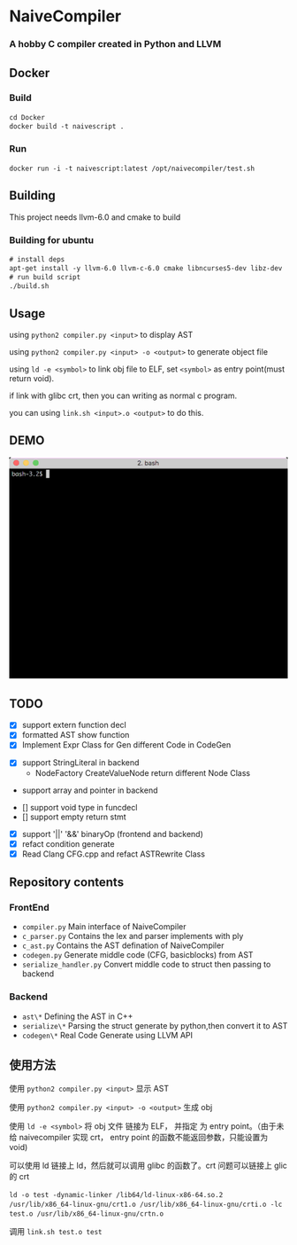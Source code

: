 # NaiveCompiler

### A hobby C compiler created in Python and LLVM

## Docker

### Build

```
cd Docker
docker build -t naivescript .
```

### Run

`docker run -i -t naivescript:latest /opt/naivecompiler/test.sh`

## Building

This project needs llvm-6.0 and cmake to build
 
### Building for ubuntu

```
# install deps
apt-get install -y llvm-6.0 llvm-c-6.0 cmake libncurses5-dev libz-dev
# run build script
./build.sh
```

## Usage

using `python2 compiler.py <input>` to display AST

using `python2 compiler.py <input> -o <output>` to generate object file

using `ld -e <symbol>` to link obj file to ELF, set `<symbol>` as entry point(must return void).

if link with glibc crt, then you can writing as normal c program.

you can using `link.sh <input>.o <output>` to do this.

## DEMO
 ![image](https://github.com/Mithrilwoodrat/naivecompiler/blob/master/demo/demo.gif)

## TODO
 - [x] support extern function decl
 - [x] formatted AST show function
 - [x] Implement Expr Class for Gen different Code in CodeGen 
 * [x] support StringLiteral in backend 
   - NodeFactory CreateValueNode return different Node Class
 * support array and pointer in backend
 - [] support void type in funcdecl
 - [] support empty return stmt
 - [x] support '||' '&&' binaryOp (frontend and backend)
 - [x] refact condition generate
 - [x] Read Clang CFG.cpp and refact ASTRewrite Class

## Repository contents

### FrontEnd
* `compiler.py` Main interface of NaiveCompiler
* `c_parser.py` Contains the lex and parser implements with ply
* `c_ast.py` Contains the AST defination of NaiveCompiler
* `codegen.py` Generate middle code (CFG, basicblocks) from AST
* `serialize_handler.py` Convert middle code to struct then passing to backend

### Backend

* `ast\*` Defining the AST in C++
* `serialize\*` Parsing the struct generate by python,then convert it to AST
* `codegen\*` Real Code Generate using LLVM API 

## 使用方法

使用 `python2 compiler.py <input>` 显示 AST

使用 `python2 compiler.py <input> -o <output>` 生成 obj

使用 `ld -e <symbol>` 将 obj 文件 链接为 ELF， 并指定 <symbol> 为 entry point。（由于未给 naivecompiler 实现 crt， entry point 的函数不能返回参数，只能设置为 void)

可以使用 ld 链接上 ld，然后就可以调用 glibc 的函数了。crt 问题可以链接上 glic 的 crt

`ld -o test -dynamic-linker /lib64/ld-linux-x86-64.so.2 /usr/lib/x86_64-linux-gnu/crt1.o /usr/lib/x86_64-linux-gnu/crti.o -lc test.o /usr/lib/x86_64-linux-gnu/crtn.o`

调用 `link.sh test.o test`